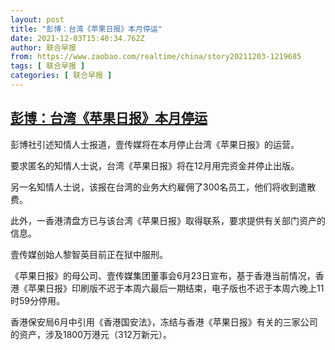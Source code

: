 ```yaml
---
layout: post
title: "彭博：台湾《苹果日报》本月停运"
date: 2021-12-03T15:40:34.762Z
author: 联合早报
from: https://www.zaobao.com/realtime/china/story20211203-1219685
tags: [ 联合早报 ]
categories: [ 联合早报 ]
---
```

<!--1638561960000-->
[彭博：台湾《苹果日报》本月停运](https://www.zaobao.com/realtime/china/story20211203-1219685)
------

<div>
<p>彭博社引述知情人士报道，壹传媒将在本月停止台湾《苹果日报》的运营。</p><p>要求匿名的知情人士说，台湾《苹果日报》将在12月用完资金并停止出版。</p><p>另一名知情人士说，该报在台湾的业务大约雇佣了300名员工，他们将收到遣散费。</p><section id="imu"><div id="dfp-ad-imu1">        </div></section><p>此外，一香港清盘方已与该台湾《苹果日报》取得联系，要求提供有关部门资产的信息。</p><p>壹传媒创始人黎智英目前正在狱中服刑。</p><p>《苹果日报》的母公司、壹传媒集团董事会6月23日宣布，基于香港当前情况，香港《苹果日报》印刷版不迟于本周六最后一期结束，电子版也不迟于本周六晚上11时59分停用。</p><div id="innity-in-post"></div><div id="dfp-ad-midarticlespecial">        </div><p>香港保安局6月中引用《香港国安法》，冻结与香港《苹果日报》有关的三家公司的资产，涉及1800万港元（312万新元）。</p><p> </p>      <div class="cx_paywall_placeholder" id="sph_cdp_40"></div>
</div>
